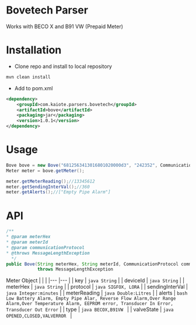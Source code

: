 # Bovetech Parser
Works with BECO X and B91 VW (Prepaid Meter)

# Installation
- Clone repo and install to local repository

```bash
mvn clean install
```

- Add to pom.xml
```xml
<dependency>
    <groupId>com.kaiote.parsers.bovetech</groupId>
    <artifactId>bove</artifactId>
    <packaging>jar</packaging>
    <version>1.0.1</version>
</dependency> 
```

# Usage
```java
Bove bove = new Bove("6812563413016801020000d3", "242352", CommunicationProtocol.SIGFOX);
Meter meter = bove.getMeter();

meter.getMeterReading();//13345612
meter.getSendingInterVal();//360
meter.getAlerts();//["Empty Pipe Alarm"]
```

# API 
```java
/**
* @param meterHex
* @param meterId
* @param communicationProtocol
* @throws MessageLengthException
  */
public Bove(String meterHex, String meterId, CommunicationProtocol communicationProtocol)
            throws MessageLengthException
```

Meter Object
|                   |                                       |
|---	            |---	                                |
|   key	            |   ``` java String ```	                |
|   deviceId	    |   ``` java String ```	                |
|   meterHex	    |   ``` java String ```	                |
|   protocol	    |   ``` java SIGFOX, LORA ```	        |
|   sendingInterVal	|   ``` java Integer:minutes ```	    |
|   meterReading	|   ``` java Double:Litres ```	        |
|   alerts	        |  ```bash Low Battery Alarm, Empty Pipe Alar, Reverse Flow Alarm,Over Range Alarm,Over Temperature Alarm, EEPROM error, Transducer In Error, Transducer Out Error```	|
|   type	        | ```java BECOX,B91VW ``` 	            |
|   valveState      | ```java OPENED,CLOSED,VALVERROR ```  	|


